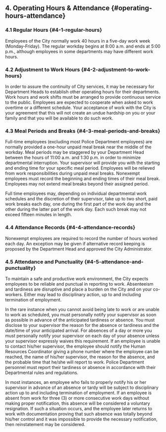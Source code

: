 ## 4. Operating Hours & Attendance {#operating-hours-attendance}

### 4.1 Regular Hours {#4-1-regular-hours}

Employees of the City normally work 40 hours in a five-day work week \(Monday-Friday\). The regular workday begins at 8:00 a.m. and ends at 5:00 p.m., although employees in some departments may have different work hours.

### 4.2 Adjustment to Work Hours {#4-2-adjustment-to-work-hours}

In order to assure the continuity of City services, it may be necessary for Department Heads to establish other operating hours for their departments. Work hours and work shifts must be arranged to provide continuous service to the public. Employees are expected to cooperate when asked to work overtime or a different schedule. Your acceptance of work with the City is your agreement that this will not create an undue hardship on you or your family and that you will be available to do such work.

### 4.3 Meal Periods and Breaks {#4-3-meal-periods-and-breaks}

Full-time employees \(excluding most Police Department employees\) are normally provided a one-hour unpaid meal break near the middle of the workday. Meal periods may be staggered by your Department Head between the hours of 11:00 a.m. and 1:30 p.m. in order to minimize departmental interruption. Your supervisor will provide you with the starting and ending time for your specific meal period. Employees will be relieved from work responsibilities during unpaid meal breaks. Nonexempt employees must record the beginning and ending times of their meal break. Employees may not extend meal breaks beyond their assigned period.

Full time employees may, depending on individual departmental work schedules and the discretion of their supervisor, take up to two short, paid work breaks each day, one during the first part of the work day and the other during the latter part of the work day. Each such break may not exceed fifteen minutes in length.

### 4.4 Attendance Records {#4-4-attendance-records}

Nonexempt employees are required to record the number of hours worked each day. An exception may be given if alternative record keeping is proposed by the Department Head and approved the City Administrator.

### 4.5 Attendance and Punctuality {#4-5-attendance-and-punctuality}

To maintain a safe and productive work environment, the City expects employees to be reliable and punctual in reporting to work. Absenteeism and tardiness are disruptive and place a burden on the City and on your co-workers. Either may lead to disciplinary action, up to and including termination of employment.

In the rare instance when you cannot avoid being late to work or are unable to work as scheduled, you must personally notify your supervisor as soon as possible in advance of the anticipated tardiness or absence. You must disclose to your supervisor the reason for the absence or tardiness and the date/time of your anticipated arrival. For absences of a day or more you must personally notify your supervisor on each day of your absence unless your supervisor expressly waives this requirement. If an employee is unable to contact his/her supervisor, the employee should notify the Human Resources Coordinator giving a phone number where the employee can be reached, the name of his/her supervisor, the reason for the absence, and the probable time that he/she will report to work. Police Department personnel must report their tardiness or absence in accordance with their Departmental rules and regulations.

In most instances, an employee who fails to properly notify his or her supervisor in advance of an absence or tardy will be subject to disciplinary action up to and including termination of employment. If an employee is absent from work for three \(3\) or more consecutive work days without making proper notification, this absence will be considered a voluntary resignation. If such a situation occurs, and the employee later returns to work with documentation proving that such absence was totally beyond his/her control and it was impossible to provide the necessary notification, then reinstatement may be considered.

